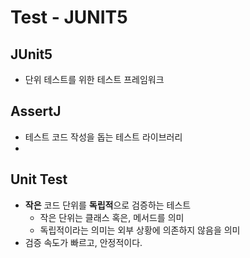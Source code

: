 # Test - JUNIT5

## JUnit5
- 단위 테스트를 위한 테스트 프레임워크

## AssertJ
- 테스트 코드 작성을 돕는 테스트 라이브러리
- 

## Unit Test
- **작은** 코드 단위를 **독립적**으로 검증하는 테스트
  - 작은 단위는 클래스 혹은, 메서드를 의미
  - 독립적이라는 의미는 외부 상황에 의존하지 않음을 의미
- 검증 속도가 빠르고, 안정적이다.


